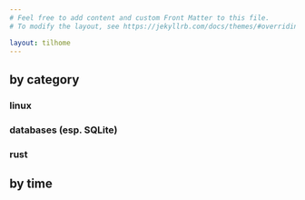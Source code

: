 ```yaml
---
# Feel free to add content and custom Front Matter to this file.
# To modify the layout, see https://jekyllrb.com/docs/themes/#overriding-theme-defaults

layout: tilhome
---
```


## by category

### linux
### databases (esp. SQLite)
### rust

## by time